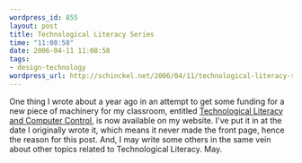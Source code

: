 ```yaml
--- 
wordpress_id: 855
layout: post
title: Technological Literacy Series
time: "11:08:58"
date: 2006-04-11 11:08:58
tags: 
- design-technology
wordpress_url: http://schinckel.net/2006/04/11/technological-literacy-series/
---
```

One thing I wrote about a year ago in an attempt to get some funding for a new piece of machinery for my classroom, entitled [Technological Literacy and Computer Control][1], is now available on my website. I've put it in at the date I originally wrote it, which means it never made the front page, hence the reason for this post. And, I may write some others in the same vein about other topics related to Technological Literacy. May. 

   [1]: http://schinckel.net/2005/03/24/technological-literacy-and-computer-control/

